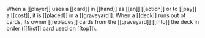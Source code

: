 When a [[player]] uses a [[card]] in [[hand]] as [[an]] [[action]] or to [[pay]] a [[cost]], it is [[placed]] in a [[graveyard]]. When a [[deck]] runs out of cards, its owner [[replaces]] cards from the [[graveyard]] [[into]] the deck in order ([[first]] card used on [[top]]).